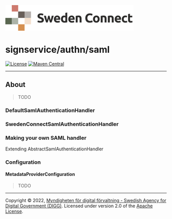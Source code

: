 ![Logo](../../docs/images/sweden-connect.png)


# signservice/authn/saml

[![License](https://img.shields.io/badge/License-Apache%202.0-blue.svg)](https://opensource.org/licenses/Apache-2.0) [![Maven Central](https://maven-badges.herokuapp.com/maven-central/se.swedenconnect.signservice/signservice-authn-saml/badge.svg)](https://maven-badges.herokuapp.com/maven-central/se.swedenconnect.signservice/signservice-authn-saml)

-----

## About

> TODO

<a name="default-saml-authentication-handler"></a>
### DefaultSamlAuthenticationHandler

<a name="sweden-connect-saml-authentication-handler"></a>
### SwedenConnectSamlAuthenticationHandler

### Making your own SAML handler

Extending AbstractSamlAuthenticationHandler 

### Configuration

<a name="metadata-provider-configuration"></a>
#### MetadataProviderConfiguration

> TODO


-----

Copyright &copy; 2022, [Myndigheten för digital förvaltning - Swedish Agency for Digital Government (DIGG)](http://www.digg.se). Licensed under version 2.0 of the [Apache License](http://www.apache.org/licenses/LICENSE-2.0).
